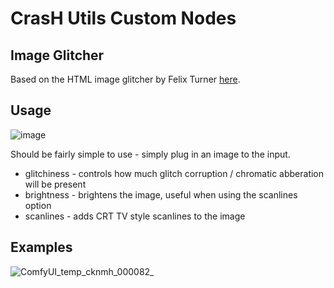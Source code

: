 # CrasH Utils Custom Nodes

## Image Glitcher

Based on the HTML image glitcher by Felix Turner [here](https://www.airtightinteractive.com/demos/js/imageglitcher/).

## Usage

![image](https://github.com/chrish-slingshot/ComfyUI-ImageGlitcher/assets/117188274/b7b509a4-026e-4b03-98f3-70c10ec54a19)

Should be fairly simple to use - simply plug in an image to the input.

- glitchiness - controls how much glitch corruption / chromatic abberation will be present
- brightness - brightens the image, useful when using the scanlines option
- scanlines - adds CRT TV style scanlines to the image

## Examples

![ComfyUI_temp_cknmh_000082_](https://github.com/chrish-slingshot/ComfyUI-ImageGlitcher/assets/117188274/fff5d97a-7fec-4af2-bc41-b193e956ffd3)
